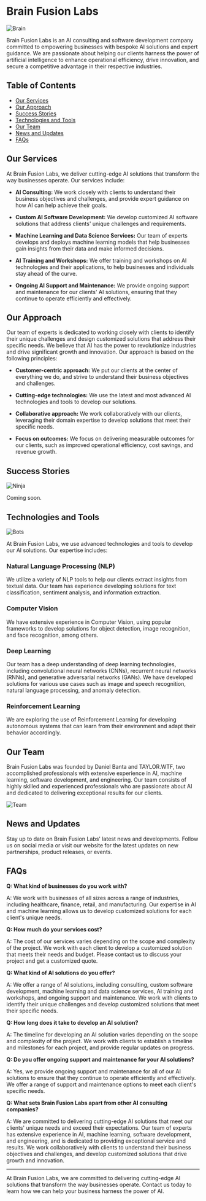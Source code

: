 # Brain Fusion Labs

![Brain](https://github.com/Brain-Fusion-Labs/.github/blob/f180812db25775c67d0d868aa0f4b2b34e75800b/brain.png)

Brain Fusion Labs is an AI consulting and software development company committed to empowering businesses with bespoke AI solutions and expert guidance. We are passionate about helping our clients harness the power of artificial intelligence to enhance operational efficiency, drive innovation, and secure a competitive advantage in their respective industries.

## Table of Contents
- [Our Services](#our-services)
- [Our Approach](#our-approach)
- [Success Stories](#success-stories)
- [Technologies and Tools](#technologies-and-tools)
- [Our Team](#our-team)
- [News and Updates](#news-and-updates)
- [FAQs](#faqs)

## Our Services

At Brain Fusion Labs, we deliver cutting-edge AI solutions that transform the way businesses operate. Our services include:

- **AI Consulting:** We work closely with clients to understand their business objectives and challenges, and provide expert guidance on how AI can help achieve their goals.

- **Custom AI Software Development:** We develop customized AI software solutions that address clients' unique challenges and requirements.

- **Machine Learning and Data Science Services:** Our team of experts develops and deploys machine learning models that help businesses gain insights from their data and make informed decisions.

- **AI Training and Workshops:** We offer training and workshops on AI technologies and their applications, to help businesses and individuals stay ahead of the curve.

- **Ongoing AI Support and Maintenance:** We provide ongoing support and maintenance for our clients' AI solutions, ensuring that they continue to operate efficiently and effectively.

## Our Approach

Our team of experts is dedicated to working closely with clients to identify their unique challenges and design customized solutions that address their specific needs. We believe that AI has the power to revolutionize industries and drive significant growth and innovation. Our approach is based on the following principles:

- **Customer-centric approach:** We put our clients at the center of everything we do, and strive to understand their business objectives and challenges.

- **Cutting-edge technologies:** We use the latest and most advanced AI technologies and tools to develop our solutions.

- **Collaborative approach:** We work collaboratively with our clients, leveraging their domain expertise to develop solutions that meet their specific needs.

- **Focus on outcomes:** We focus on delivering measurable outcomes for our clients, such as improved operational efficiency, cost savings, and revenue growth.

## Success Stories

![Ninja](https://github.com/Brain-Fusion-Labs/.github/blob/f7b6f7347a760be642ea39a0059d218348373c77/opioninja.png)

Coming soon.

## Technologies and Tools

![Bots](bots1.png)

At Brain Fusion Labs, we use advanced technologies and tools to develop our AI solutions. Our expertise includes:

### Natural Language Processing (NLP)

We utilize a variety of NLP tools to help our clients extract insights from textual data. Our team has experience developing solutions for text classification, sentiment analysis, and information extraction.

### Computer Vision

We have extensive experience in Computer Vision, using popular frameworks to develop solutions for object detection, image recognition, and face recognition, among others.

### Deep Learning

Our team has a deep understanding of deep learning technologies, including convolutional neural networks (CNNs), recurrent neural networks (RNNs), and generative adversarial networks (GANs). We have developed solutions for various use cases such as image and speech recognition, natural language processing, and anomaly detection.

### Reinforcement Learning

We are exploring the use of Reinforcement Learning for developing autonomous systems that can learn from their environment and adapt their behavior accordingly.

## Our Team

Brain Fusion Labs was founded by Daniel Banta and TAYLOR.WTF, two accomplished professionals with extensive experience in AI, machine learning, software development, and engineering. Our team consists of highly skilled and experienced professionals who are passionate about AI and dedicated to delivering exceptional results for our clients.

![Team]([https://github.com/Brain-Fusion-Labs/.github/blob/d8c0137de2693bea3f855a8ccb0052dcf052b576/team2.png](https://github.com/Brain-Fusion-Labs/.github/blob/568c2eb178c4ba1e6cc75498c311673fa4d7c6d5/team2.png))

## News and Updates

Stay up to date on Brain Fusion Labs' latest news and developments. Follow us on social media or visit our website for the latest updates on new partnerships, product releases, or events.

## FAQs

**Q: What kind of businesses do you work with?**

A: We work with businesses of all sizes across a range of industries, including healthcare, finance, retail, and manufacturing. Our expertise in AI and machine learning allows us to develop customized solutions for each client's unique needs.

**Q: How much do your services cost?**

A: The cost of our services varies depending on the scope and complexity of the project. We work with each client to develop a customized solution that meets their needs and budget. Please contact us to discuss your project and get a customized quote.

**Q: What kind of AI solutions do you offer?**

A: We offer a range of AI solutions, including consulting, custom software development, machine learning and data science services, AI training and workshops, and ongoing support and maintenance. We work with clients to identify their unique challenges and develop customized solutions that meet their specific needs.

**Q: How long does it take to develop an AI solution?**

A: The timeline for developing an AI solution varies depending on the scope and complexity of the project. We work with clients to establish a timeline and milestones for each project, and provide regular updates on progress.

**Q: Do you offer ongoing support and maintenance for your AI solutions?**

A: Yes, we provide ongoing support and maintenance for all of our AI solutions to ensure that they continue to operate efficiently and effectively. We offer a range of support and maintenance options to meet each client's specific needs.

**Q: What sets Brain Fusion Labs apart from other AI consulting companies?**

A: We are committed to delivering cutting-edge AI solutions that meet our clients' unique needs and exceed their expectations. Our team of experts has extensive experience in AI, machine learning, software development, and engineering, and is dedicated to providing exceptional service and results. We work collaboratively with clients to understand their business objectives and challenges, and develop customized solutions that drive growth and innovation.

---

At Brain Fusion Labs, we are committed to delivering cutting-edge AI solutions that transform the way businesses operate. Contact us today to learn how we can help your business harness the power of AI.
